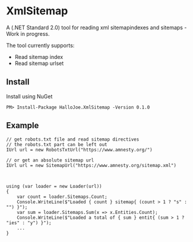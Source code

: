 # XmlSitemap
A (.NET Standard 2.0) tool for reading xml sitemapindexes and sitemaps - Work in progress.

The tool currently supports:

 - Read sitemap index
 - Read sitemap urlset
 
## Install
Install using NuGet

`PM> Install-Package HalloJoe.XmlSitemap -Version 0.1.0`

## Example

	// get robots.txt file and read sitemap directives 
	// the robots.txt part can be left out
	IUrl url = new RobotsTxtUrl("https://www.amnesty.org/")

	// or get an absolute sitemap url
	IUrl url = new SitemapUrl("https://www.amnesty.org/sitemap.xml")
	


	using (var loader = new Loader(url))
	{
		var count = loader.Sitemaps.Count;
		Console.WriteLine($"Loaded { count } sitemap{ (count > 1 ? "s" : "") }");
		var sum = loader.Sitemaps.Sum(x => x.Entities.Count);
		Console.WriteLine($"Loaded a total of { sum } entit{ (sum > 1 ? "ies" : "y") }");
		...
	}
